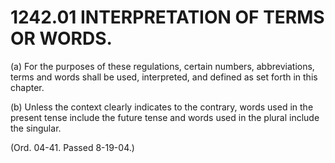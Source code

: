1242.01 INTERPRETATION OF TERMS OR WORDS.
=========================================

​(a) For the purposes of these regulations, certain numbers,
abbreviations, terms and words shall be used, interpreted, and defined
as set forth in this chapter.

​(b) Unless the context clearly indicates to the contrary, words used in
the present tense include the future tense and words used in the plural
include the singular.

(Ord. 04-41. Passed 8-19-04.)
